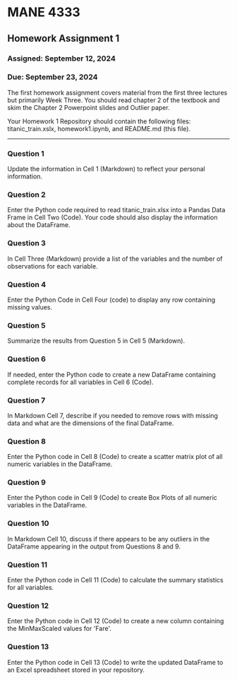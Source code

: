 # MANE 4333

## Homework Assignment 1

### Assigned: September 12, 2024
### Due: September 23, 2024

The first homework assignment covers material from the first three lectures but primarily Week Three. You should read chapter 2 of the textbook and skim the Chapter 2 Powerpoint slides and Outlier paper.

Your Homework 1 Repository should contain the following files: titanic_train.xslx, homework1.ipynb, and README.md (this file).

---

### Question 1

Update the information in Cell 1 (Markdown) to reflect your personal information.

### Question 2

Enter the Python code required to read titanic_train.xlsx into a Pandas Data Frame in Cell Two (Code). Your code should also display the information about the DataFrame.

### Question 3

In Cell Three (Markdown) provide a list of the variables and the number of observations for each variable.

### Question 4

Enter the Python Code in Cell Four (code) to display any row containing missing values.

### Question 5

Summarize the results from Question 5 in Cell 5 (Markdown).

### Question 6

If needed, enter the Python code to create a new DataFrame containing complete records for all variables in Cell 6 (Code).

### Question 7

In Markdown Cell 7, describe if you needed to remove rows with missing data and what are the dimensions of the final DataFrame.

### Question 8

Enter the Python code in Cell 8 (Code) to create a scatter matrix plot of all numeric variables in the DataFrame.

### Question 9

Enter the Python code in Cell 9 (Code) to create Box Plots of all numeric variables in the DataFrame.

### Question 10

In Markdown Cell 10, discuss if there appears to be any outliers in the DataFrame appearing in the output from Questions 8 and 9.

### Question 11

Enter the Python code in Cell 11 (Code) to calculate the summary statistics for all variables.

### Question 12

Enter the Python code in Cell 12 (Code) to create a new column containing the MinMaxScaled values for 'Fare'.

### Question 13

Enter the Python code in Cell 13 (Code) to write the updated DataFrame to an Excel spreadsheet stored in your repository.

